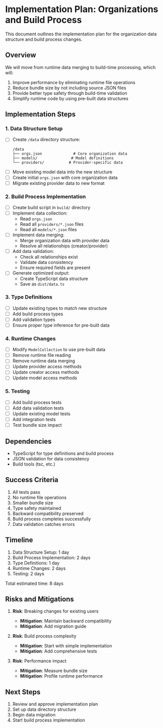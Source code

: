 # Implementation Plan: Organizations and Build Process

This document outlines the implementation plan for the organization data structure and build process changes.

## Overview

We will move from runtime data merging to build-time processing, which will:
1. Improve performance by eliminating runtime file operations
2. Reduce bundle size by not including source JSON files
3. Provide better type safety through build-time validation
4. Simplify runtime code by using pre-built data structures

## Implementation Steps

### 1. Data Structure Setup
- [ ] Create `/data` directory structure:
  ```
  /data
  ├── orgs.json              # Core organization data
  ├── models/               # Model definitions
  └── providers/           # Provider-specific data
  ```
- [ ] Move existing model data into the new structure
- [ ] Create initial `orgs.json` with core organization data
- [ ] Migrate existing provider data to new format

### 2. Build Process Implementation
- [ ] Create build script in `build/` directory
- [ ] Implement data collection:
  - Read `orgs.json`
  - Read all `providers/*.json` files
  - Read all `models/*.json` files
- [ ] Implement data merging:
  - Merge organization data with provider data
  - Resolve all relationships (creator/provider)
- [ ] Add data validation:
  - Check all relationships exist
  - Validate data consistency
  - Ensure required fields are present
- [ ] Generate optimized output:
  - Create TypeScript data structure
  - Save as `dist/data.ts`

### 3. Type Definitions
- [ ] Update existing types to match new structure
- [ ] Add build process types
- [ ] Add validation types
- [ ] Ensure proper type inference for pre-built data

### 4. Runtime Changes
- [ ] Modify `ModelCollection` to use pre-built data
- [ ] Remove runtime file reading
- [ ] Remove runtime data merging
- [ ] Update provider access methods
- [ ] Update creator access methods
- [ ] Update model access methods

### 5. Testing
- [ ] Add build process tests
- [ ] Add data validation tests
- [ ] Update existing model tests
- [ ] Add integration tests
- [ ] Test bundle size impact

## Dependencies

- TypeScript for type definitions and build process
- JSON validation for data consistency
- Build tools (tsc, etc.)

## Success Criteria

1. All tests pass
2. No runtime file operations
3. Smaller bundle size
4. Type safety maintained
5. Backward compatibility preserved
6. Build process completes successfully
7. Data validation catches errors

## Timeline

1. Data Structure Setup: 1 day
2. Build Process Implementation: 2 days
3. Type Definitions: 1 day
4. Runtime Changes: 2 days
5. Testing: 2 days

Total estimated time: 8 days

## Risks and Mitigations

1. **Risk**: Breaking changes for existing users
   - **Mitigation**: Maintain backward compatibility
   - **Mitigation**: Add migration guide

2. **Risk**: Build process complexity
   - **Mitigation**: Start with simple implementation
   - **Mitigation**: Add comprehensive tests

3. **Risk**: Performance impact
   - **Mitigation**: Measure bundle size
   - **Mitigation**: Profile runtime performance

## Next Steps

1. Review and approve implementation plan
2. Set up data directory structure
3. Begin data migration
4. Start build process implementation 